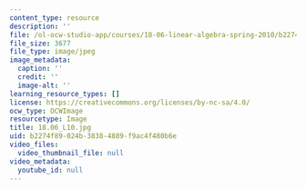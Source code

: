 ```yaml
---
content_type: resource
description: ''
file: /ol-ocw-studio-app/courses/18-06-linear-algebra-spring-2010/b2274f89024b38384889f9ac4f480b6e_18.06_L10.jpg
file_size: 3677
file_type: image/jpeg
image_metadata:
  caption: ''
  credit: ''
  image-alt: ''
learning_resource_types: []
license: https://creativecommons.org/licenses/by-nc-sa/4.0/
ocw_type: OCWImage
resourcetype: Image
title: 18.06_L10.jpg
uid: b2274f89-024b-3838-4889-f9ac4f480b6e
video_files:
  video_thumbnail_file: null
video_metadata:
  youtube_id: null
---
```

